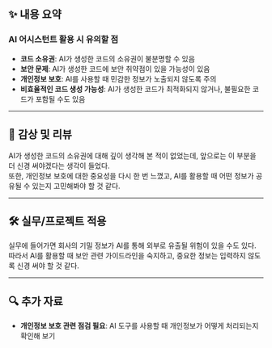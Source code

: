 ## ✨ 내용 요약

### **AI 어시스턴트 활용 시 유의할 점**

- **코드 소유권**: AI가 생성한 코드의 소유권이 불분명할 수 있음
- **보안 문제**: AI가 생성한 코드에 보안 취약점이 있을 가능성이 있음
- **개인정보 보호**: AI를 사용할 때 민감한 정보가 노출되지 않도록 주의
- **비효율적인 코드 생성 가능성**: AI가 생성한 코드가 최적화되지 않거나, 불필요한 코드가 포함될 수도 있음

---

## 📝 감상 및 리뷰

AI가 생성한 코드의 소유권에 대해 깊이 생각해 본 적이 없었는데, 앞으로는 이 부분을 더 신경 써야겠다는 생각이 들었다.  
또한, 개인정보 보호에 대한 중요성을 다시 한 번 느꼈고, AI를 활용할 때 어떤 정보가 공유될 수 있는지 고민해봐야 할 것 같다.

---

## 🛠️ 실무/프로젝트 적용

실무에 들어가면 회사의 기밀 정보가 AI를 통해 외부로 유출될 위험이 있을 수도 있다. 따라서 AI를 활용할 때 보안 관련 가이드라인을 숙지하고, 중요한 정보는 입력하지 않도록 신경 써야 할 것 같다.

---

## 🔍 추가 자료

- **개인정보 보호 관련 점검 필요**: AI 도구를 사용할 때 개인정보가 어떻게 처리되는지 확인해 보기
